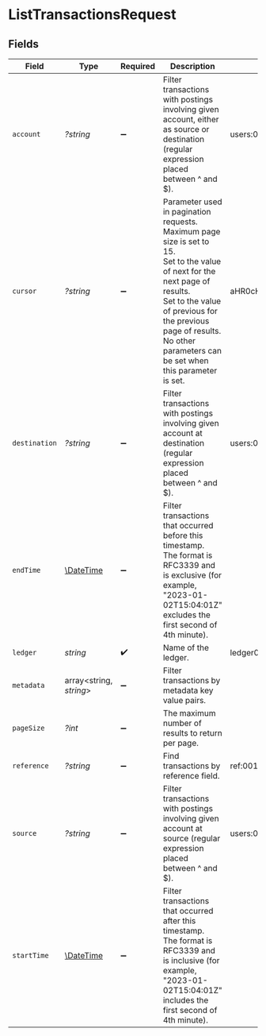 # ListTransactionsRequest


## Fields

| Field                                                                                                                                                                                                                                                    | Type                                                                                                                                                                                                                                                     | Required                                                                                                                                                                                                                                                 | Description                                                                                                                                                                                                                                              | Example                                                                                                                                                                                                                                                  |
| -------------------------------------------------------------------------------------------------------------------------------------------------------------------------------------------------------------------------------------------------------- | -------------------------------------------------------------------------------------------------------------------------------------------------------------------------------------------------------------------------------------------------------- | -------------------------------------------------------------------------------------------------------------------------------------------------------------------------------------------------------------------------------------------------------- | -------------------------------------------------------------------------------------------------------------------------------------------------------------------------------------------------------------------------------------------------------- | -------------------------------------------------------------------------------------------------------------------------------------------------------------------------------------------------------------------------------------------------------- |
| `account`                                                                                                                                                                                                                                                | *?string*                                                                                                                                                                                                                                                | :heavy_minus_sign:                                                                                                                                                                                                                                       | Filter transactions with postings involving given account, either as source or destination (regular expression placed between ^ and $).                                                                                                                  | users:001                                                                                                                                                                                                                                                |
| `cursor`                                                                                                                                                                                                                                                 | *?string*                                                                                                                                                                                                                                                | :heavy_minus_sign:                                                                                                                                                                                                                                       | Parameter used in pagination requests. Maximum page size is set to 15.<br/>Set to the value of next for the next page of results.<br/>Set to the value of previous for the previous page of results.<br/>No other parameters can be set when this parameter is set.<br/> | aHR0cHM6Ly9nLnBhZ2UvTmVrby1SYW1lbj9zaGFyZQ==                                                                                                                                                                                                             |
| `destination`                                                                                                                                                                                                                                            | *?string*                                                                                                                                                                                                                                                | :heavy_minus_sign:                                                                                                                                                                                                                                       | Filter transactions with postings involving given account at destination (regular expression placed between ^ and $).                                                                                                                                    | users:001                                                                                                                                                                                                                                                |
| `endTime`                                                                                                                                                                                                                                                | [\DateTime](https://www.php.net/manual/en/class.datetime.php)                                                                                                                                                                                            | :heavy_minus_sign:                                                                                                                                                                                                                                       | Filter transactions that occurred before this timestamp.<br/>The format is RFC3339 and is exclusive (for example, "2023-01-02T15:04:01Z" excludes the first second of 4th minute).<br/>                                                                  |                                                                                                                                                                                                                                                          |
| `ledger`                                                                                                                                                                                                                                                 | *string*                                                                                                                                                                                                                                                 | :heavy_check_mark:                                                                                                                                                                                                                                       | Name of the ledger.                                                                                                                                                                                                                                      | ledger001                                                                                                                                                                                                                                                |
| `metadata`                                                                                                                                                                                                                                               | array<string, *string*>                                                                                                                                                                                                                                  | :heavy_minus_sign:                                                                                                                                                                                                                                       | Filter transactions by metadata key value pairs.                                                                                                                                                                                                         |                                                                                                                                                                                                                                                          |
| `pageSize`                                                                                                                                                                                                                                               | *?int*                                                                                                                                                                                                                                                   | :heavy_minus_sign:                                                                                                                                                                                                                                       | The maximum number of results to return per page.<br/>                                                                                                                                                                                                   |                                                                                                                                                                                                                                                          |
| `reference`                                                                                                                                                                                                                                              | *?string*                                                                                                                                                                                                                                                | :heavy_minus_sign:                                                                                                                                                                                                                                       | Find transactions by reference field.                                                                                                                                                                                                                    | ref:001                                                                                                                                                                                                                                                  |
| `source`                                                                                                                                                                                                                                                 | *?string*                                                                                                                                                                                                                                                | :heavy_minus_sign:                                                                                                                                                                                                                                       | Filter transactions with postings involving given account at source (regular expression placed between ^ and $).                                                                                                                                         | users:001                                                                                                                                                                                                                                                |
| `startTime`                                                                                                                                                                                                                                              | [\DateTime](https://www.php.net/manual/en/class.datetime.php)                                                                                                                                                                                            | :heavy_minus_sign:                                                                                                                                                                                                                                       | Filter transactions that occurred after this timestamp.<br/>The format is RFC3339 and is inclusive (for example, "2023-01-02T15:04:01Z" includes the first second of 4th minute).<br/>                                                                   |                                                                                                                                                                                                                                                          |
